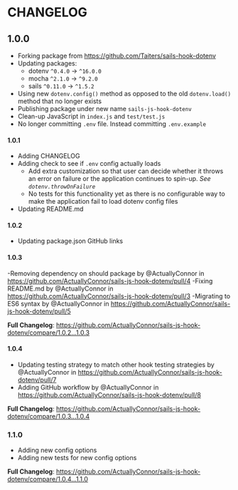 # CHANGELOG

## 1.0.0

- Forking package from https://github.com/Taiters/sails-hook-dotenv
- Updating packages:
  - dotenv `^0.4.0` → `^16.0.0`
  - mocha `^2.1.0` → `^9.2.0`
  - sails `^0.11.0` → `^1.5.2`
- Using new `dotenv.config()` method as opposed to the old `dotenv.load()` method that no longer exists
- Publishing package under new name `sails-js-hook-dotenv`
- Clean-up JavaScript in `index.js` and `test/test.js`
- No longer committing `.env` file. Instead committing `.env.example`

#### 1.0.1

- Adding CHANGELOG
- Adding check to see if `.env` config actually loads
  - Add extra customization so that user can decide whether it throws an error on failure or the application continues to spin-up. _See `dotenv.throwOnFailure`_ 
  - No tests for this functionality yet as there is no configurable way to make the application fail to load dotenv config files
- Updating README.md

#### 1.0.2

- Updating package.json GitHub links

#### 1.0.3

-Removing dependency on should package by @ActuallyConnor in https://github.com/ActuallyConnor/sails-js-hook-dotenv/pull/4
-Fixing README.md by @ActuallyConnor in https://github.com/ActuallyConnor/sails-js-hook-dotenv/pull/3
-Migrating to ES6 syntax by @ActuallyConnor in https://github.com/ActuallyConnor/sails-js-hook-dotenv/pull/5

**Full Changelog**: https://github.com/ActuallyConnor/sails-js-hook-dotenv/compare/1.0.2...1.0.3

#### 1.0.4

- Updating testing strategy to match other hook testing strategies by @ActuallyConnor in https://github.com/ActuallyConnor/sails-js-hook-dotenv/pull/7
- Adding GitHub workflow by @ActuallyConnor in https://github.com/ActuallyConnor/sails-js-hook-dotenv/pull/8


**Full Changelog**: https://github.com/ActuallyConnor/sails-js-hook-dotenv/compare/1.0.3...1.0.4

### 1.1.0

- Adding new config options
- Adding new tests for new config options

**Full Changelog**: https://github.com/ActuallyConnor/sails-js-hook-dotenv/compare/1.0.4...1.1.0
